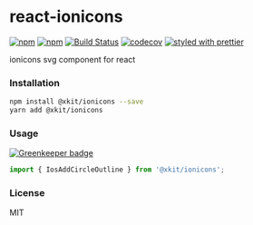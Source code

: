 # react-ionicons

[![npm](https://img.shields.io/npm/v/@xkit/ionicons.svg)](https://www.npmjs.com/package/@xkit/ionicons)
[![npm](https://img.shields.io/npm/dm/@xkit/ionicons.svg)](https://www.npmjs.com/package/@xkit/ionicons)
[![Build Status](https://travis-ci.org/wangzuo/react-ionicons.svg?branch=master)](https://travis-ci.org/wangzuo/react-ionicons)
[![codecov](https://codecov.io/gh/wangzuo/react-ionicons/branch/master/graph/badge.svg)](https://codecov.io/gh/wangzuo/react-ionicons)
[![styled with prettier](https://img.shields.io/badge/styled_with-prettier-ff69b4.svg)](https://github.com/prettier/prettier)

ionicons svg component for react

### Installation

```sh
npm install @xkit/ionicons --save
yarn add @xkit/ionicons
```

### Usage

[![Greenkeeper badge](https://badges.greenkeeper.io/wangzuo/react-ionicons.svg)](https://greenkeeper.io/)

```javascript
import { IosAddCircleOutline } from '@xkit/ionicons';
```

### License

MIT
